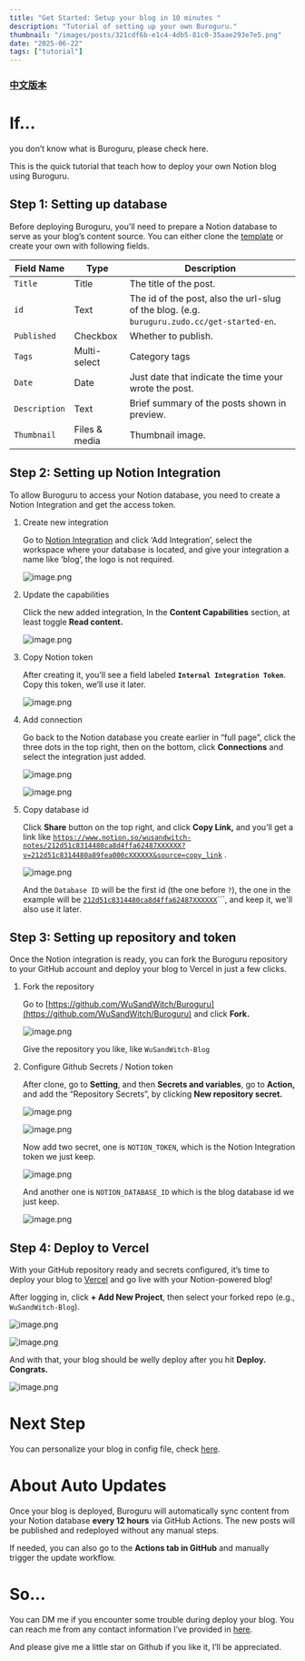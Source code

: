 ```yaml
---
title: "Get Started: Setup your blog in 10 minutes "
description: "Tutorial of setting up your own Buroguru."
thumbnail: "/images/posts/321cdf6b-e1c4-4db5-81c0-35aae293e7e5.png"
date: "2025-06-22"
tags: ["tutorial"]
---
```


### [中文版本](https://buroguru.zudo.cc/posts/get-started-zh)


# If…


you don’t know what is Buroguru, please check here.


This is the quick tutorial that teach how to deploy your own Notion blog using Buroguru.


## Step 1: Setting up database


Before deploying Buroguru, you'll need to prepare a Notion database to serve as your blog’s content source. You can either clone the [template](/21ad51c831448068b621f3b5def5dd2d) or create your own with following fields.


| Field Name    | Type          | Description                                                                                 |
| ------------- | ------------- | ------------------------------------------------------------------------------------------- |
| `Title`       | Title         | The title of the post.                                                                      |
| `id`          | Text          | The id of the post, also the url-slug of the blog. (e.g. `buruguru.zudo.cc/get-started-en`. |
| `Published`   | Checkbox      | Whether to publish.                                                                         |
| `Tags`        | Multi-select  | Category tags                                                                               |
| `Date`        | Date          | Just date that indicate the time your wrote the post.                                       |
| `Description` | Text          | Brief summary of the posts shown in preview.                                                |
| `Thumbnail`   | Files & media | Thumbnail image.                                                                            |


## Step 2: Setting up Notion Integration


To allow Buroguru to access your Notion database, you need to create a Notion Integration and get the access token.

1. Create new integration

	Go to [Notion Integration](https://www.notion.so/profile/integrations) and click ‘Add Integration’, select the workspace where your database is located, and give your integration a name like ‘blog’, the logo is not required.


	![image.png](/images/posts/46c230a0-2e60-4be2-af75-5cfabb1e8fd8.png)

2. Update the capabilities

	Click the new added integration, In the **Content Capabilities** section, at least toggle **Read content.**


	![image.png](/images/posts/1feae293-447b-47ba-bf2d-b12c69f41429.png)

3. Copy Notion token

	After creating it, you’ll see a field labeled **`Internal Integration Token`**. Copy this token, we’ll use it later.


	![image.png](/images/posts/fef1a5e5-f7fb-4941-98f9-1bee19aa8844.png)

4. Add connection

	Go back to the Notion database you create earlier in “full page”, click the three dots in the top right, then on the bottom, click **Connections** and select the integration just added.


	![image.png](/images/posts/e3e85453-8efb-47d7-970e-5b660f736478.png)


	![image.png](/images/posts/79a5b8d0-ed98-4dc3-9433-e84bf37fbb35.png)

5. Copy database id

	Click **Share** button on the top right, and click **Copy Link,** and you’ll get a link like [`https://www.notion.so/wusandwitch-notes/212d51c8314480ca8d4ffa62487XXXXXX?v=212d51c8314480a89fea000cXXXXXX&source=copy_link`](https://www.notion.so/wusandwitch-notes/212d51c8314480ca8d4ffa624873e734?v=212d51c8314480a89fea000c43f4e73f) .


	![image.png](/images/posts/f657fb69-af0d-49a2-9d64-74c4d9b667b4.png)


	And the `Database ID` will be the first id (the one before `?`), the one in the example will be  [`212d51c8314480ca8d4ffa62487XXXXXX`](https://www.notion.so/wusandwitch-notes/212d51c8314480ca8d4ffa624873e734?v=212d51c8314480a89fea000c43f4e73f)```, and keep it, we'll also use it later.


## Step 3: Setting up repository and token


Once the Notion integration is ready, you can fork the Buroguru repository to your GitHub account and deploy your blog to Vercel in just a few clicks.

1. Fork the repository

	Go to [https://github.com/WuSandWitch/Buroguru](https://github.com/WuSandWitch/Buroguru) and click **Fork.**


	![image.png](/images/posts/e1442b99-7aea-4e58-80df-f96ac5380436.png)


	Give the repository you like, like `WuSandWitch-Blog`

2. Configure Github Secrets /  Notion token

	After clone, go to **Setting**, and then **Secrets and variables**, go to **Action,** and add the “Repository Secrets”, by clicking **New repository secret.**


	![image.png](/images/posts/72b99277-855d-47c2-8914-951749db1085.png)


	![image.png](/images/posts/83a0119c-b3a4-45e2-9e24-4bc934e4663e.png)


	Now add two secret, one is `NOTION_TOKEN`, which is the Notion Integration token we just keep.


	![image.png](/images/posts/98ed0ca7-da30-4bcc-b7b0-79934911e20e.png)


	And another one is `NOTION_DATABASE_ID` which is the blog database id we just keep.


	![image.png](/images/posts/18d6fa66-6951-4988-83dc-6c8037f05e51.png)


## Step 4: Deploy to Vercel


With your GitHub repository ready and secrets configured, it’s time to deploy your blog to [Vercel](https://vercel.com/) and go live with your Notion-powered blog!


After logging in, click **+ Add New Project**, then select your forked repo (e.g., `WuSandWitch-Blog`).


![image.png](/images/posts/10b05f85-932f-43dd-9905-b21560db8d56.png)


![image.png](/images/posts/f99b70cd-e294-4d93-9f73-357cd09ac143.png)


And with that, your blog should be welly deploy after you hit **Deploy. Congrats.**


![image.png](/images/posts/dfe007b1-2e93-4e91-8bb1-01b3cc175e05.png)


# Next Step


You can personalize your blog in config file, check [here](https://buroguru.zudo.cc/posts/config-guide-en).


# About Auto Updates


Once your blog is deployed, Buroguru will automatically sync content from your Notion database **every 12 hours** via GitHub Actions. The new posts will be published and redeployed without any manual steps.


If needed, you can also go to the **Actions tab in GitHub** and manually trigger the update workflow.


# So…


You can DM me if you encounter some trouble during deploy your blog. You can reach me from any contact information I’ve provided in [here](https://wusandwitch.zudo.cc/).


And please give me a little star on Github if you like it, I’ll be appreciated.

